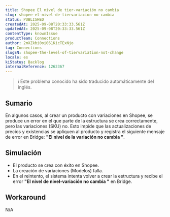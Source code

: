 ```yaml
---
title: Shopee El nivel de tier-variación no cambia
slug: shopee-el-nivel-de-tiervariacion-no-cambia
status: PUBLISHED
createdAt: 2025-09-08T20:33:33.561Z
updatedAt: 2025-09-08T20:33:33.561Z
contentType: knownIssue
productTeam: Connections
author: 2mXZkbi0oi061KicTExNjo
tag: Connections
slugEN: shopee-the-level-of-tiervariation-not-change
locale: es
kiStatus: Backlog
internalReference: 1262367
---
```


>ℹ️ Este problema conocido ha sido traducido automáticamente del inglés.

## Sumario


En algunos casos, al crear un producto con variaciones en Shopee, se produce un error en el que parte de la estructura se crea correctamente, pero las variaciones (SKU) no. Esto impide que las actualizaciones de precios y existencias se apliquen al producto y registra el siguiente mensaje de error en Bridge: **"El nivel de la variación no cambia "**.

## Simulación



- El producto se crea con éxito en Shopee.
- La creación de variaciones (Modelos) falla.
- En el reintento, el sistema intenta volver a crear la estructura y recibe el error **"El nivel de nivel-variación no cambia "** en Bridge.

## Workaround


N/A


